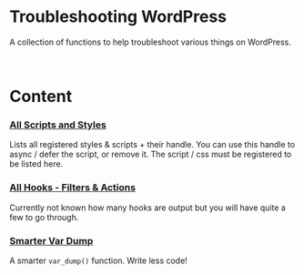 # Troubleshooting WordPress

A collection of functions to help troubleshoot various things on WordPress. 

<br>

# Content

### [All Scripts and Styles](actions-filters.php)
Lists all registered styles & scripts + their handle. You can use this handle to async / defer the script, or remove it. The script / css must be registered to be listed here.

### [All Hooks - Filters & Actions](registered-style-script.php)
Currently not known how many hooks are output but you will have quite a few to go through.

### [Smarter Var Dump](v_dump.php)
A smarter `var_dump()` function. Write less code!
